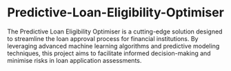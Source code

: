 # Predictive-Loan-Eligibility-Optimiser
The Predictive Loan Eligibility Optimiser is a cutting-edge solution designed to streamline the loan approval process for financial institutions. By leveraging advanced machine learning algorithms and predictive modeling techniques, this project aims to facilitate informed decision-making and minimise risks in loan application assessments.
